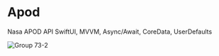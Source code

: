 # Apod

Nasa APOD API  SwiftUI, MVVM, Async/Await, CoreData, UserDefaults

![Group 73-2](https://github.com/user-attachments/assets/00595c85-e667-4c4b-8b30-bff036173d8e)
